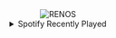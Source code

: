 <div align="center">
<picture>
    <source media="(prefers-color-scheme: dark)" srcset="https://i.ibb.co/spSWBtNZ/output-gif.gif">
    <source media="(prefers-color-scheme: light)" srcset="https://i.ibb.co/spSWBtNZ/output-gif.gif">
    <img alt="RENOS" src="https://i.ibb.co/spSWBtNZ/output-gif.gif">
</picture>
<details>
<summary>Spotify Recently Played</summary>
<img src="https://spotify-recently-played-readme.vercel.app/api?user=31d6d6zerc5ct6kck32na2ozsqf4&unique=1&width=400" alt="Spotify" />
</details>
</div>

<!-- Image deletion URL: https://ibb.co/xKvF43BN/51c66bb9306e9a29cdc42ea33357fd2f -->